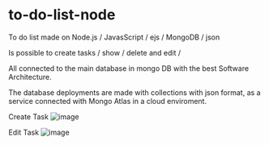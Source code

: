 # to-do-list-node
To do list made on Node.js / JavasScript / ejs / MongoDB / json

Is possible to create tasks / show / delete and edit /

All connected to the main database in mongo DB with the best Software Architecture. 

The database deployments are made with collections with json format, as a service connected with Mongo Atlas in a cloud enviroment.

Create Task
![image](https://user-images.githubusercontent.com/41988297/153170753-78fe3fb3-248f-4d93-ac53-0a58c279193f.png)

Edit Task
![image](https://user-images.githubusercontent.com/41988297/153170927-9c8f3962-b99a-4944-b2cb-504554807630.png)
